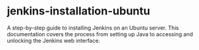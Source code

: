 # jenkins-installation-ubuntu
A step-by-step guide to installing Jenkins on an Ubuntu server. This documentation covers the process from setting up Java to accessing and unlocking the Jenkins web interface.
